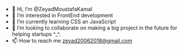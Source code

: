 - 👋 Hi, I’m @ZeyadMoustafaKamal
- 👀 I’m interested in FrontEnd development
- 🌱 I’m currently learning CSS an JavaScript
- 💞️ I’m looking to collaborate on making a big project in the future for helping startups ^_^.
- 📫 How to reach me zeyad20062018@gmail.com

<!---
ZeyadMoustafaKamal/ZeyadMoustafaKamal is a ✨ special ✨ repository because its `README.md` (this file) appears on your GitHub profile.
You can click the Preview link to take a look at your changes.
--->
